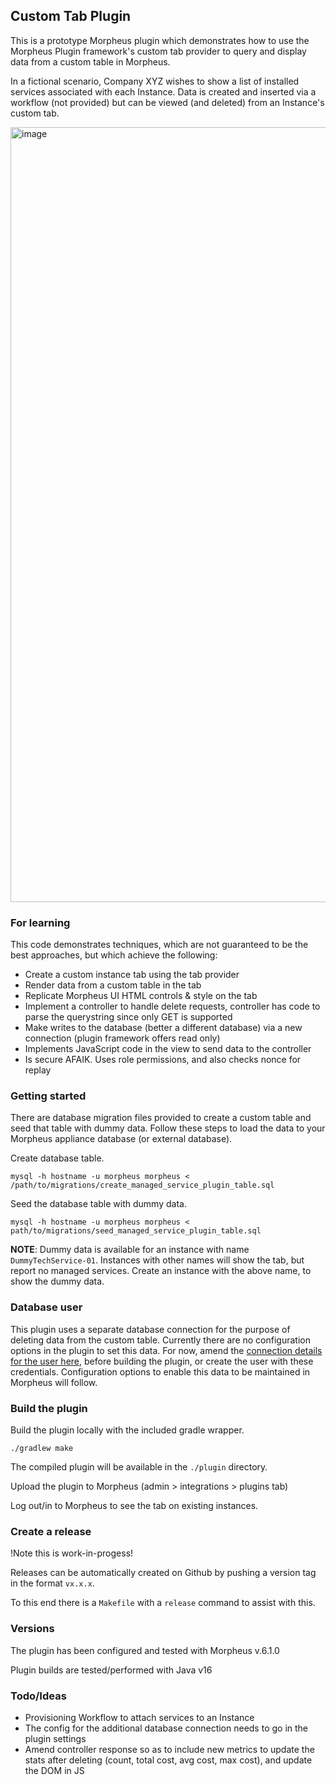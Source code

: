## Custom Tab Plugin

This is a prototype Morpheus plugin which demonstrates how to use
the Morpheus Plugin framework's custom tab provider to query and 
display data from a custom table in Morpheus. 

In a fictional scenario, Company XYZ wishes to show a list of installed
services associated with each Instance. Data is created and inserted via a 
workflow (not provided) but can be viewed (and deleted) from an
Instance's custom tab.

<img width="1240" alt="image" src="https://github.com/spoonboy-io/custom-tab-plugin/assets/7113347/c31e07b1-2149-45e2-84e2-5d228ebd73dc">

### For learning

This code demonstrates techniques, which are not guaranteed to be the best approaches, but which achieve the following:

* Create a custom instance tab using the tab provider
* Render data from a custom table in the tab
* Replicate Morpheus UI HTML controls & style on the tab
* Implement a controller to handle delete requests, controller has code to parse the querystring since only GET is supported
* Make writes to the database (better a different database) via a new connection (plugin framework offers read only)
* Implements JavaScript code in the view to send data to the controller
* Is secure AFAIK. Uses role permissions, and also checks nonce for replay

### Getting started

There are database migration files provided to create a custom table and seed that table with dummy data.
Follow these steps to load the data to your Morpheus appliance database (or external database).

Create database table.

```
mysql -h hostname -u morpheus morpheus < /path/to/migrations/create_managed_service_plugin_table.sql
```
Seed the database table with dummy data.

```
mysql -h hostname -u morpheus morpheus < path/to/migrations/seed_managed_service_plugin_table.sql
```

**NOTE**: Dummy data is available for an instance with name `DummyTechService-01`. 
Instances with other names will show the tab, but report no managed services. 
Create an instance with the above name, to show the dummy data.

### Database user
This plugin uses a separate database connection for the purpose of deleting data from the custom table.
Currently there are no configuration options in the plugin to set this data. For now, amend the [connection details for the user here](https://github.com/spoonboy-io/custom-tab-plugin/blob/main/src/main/groovy/com/morpheusdata/managedServiceTab/managedServiceTabPluginController.groovy#L32), before building the plugin, or create the user with these credentials. Configuration options to enable this data to be maintained in Morpheus will follow.

### Build the plugin

Build the plugin locally with the included gradle wrapper.

```
./gradlew make
```

The compiled plugin will be available in the `./plugin` directory. 

Upload the plugin to Morpheus (admin > integrations > plugins tab)

Log out/in to Morpheus to see the tab on existing instances.

### Create a release

!Note this is work-in-progess!

Releases can be automatically created on Github by pushing a version tag
in the format `vx.x.x`.

To this end there is a `Makefile` with a `release` command to assist with this.

### Versions

The plugin has been configured and tested with Morpheus v.6.1.0

Plugin builds are tested/performed with Java v16

### Todo/Ideas
* Provisioning Workflow to attach services to an Instance
* The config for the additional database connection needs to go in the plugin settings
* Amend controller response so as to include new metrics to update the stats after deleting (count, total cost, avg cost, max cost), and update the DOM in JS
